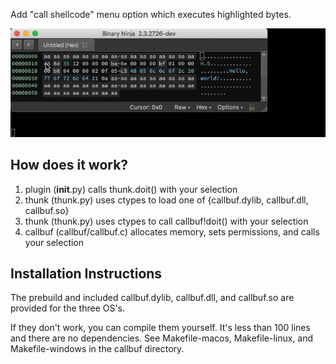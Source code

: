Add "call shellcode" menu option which executes highlighted bytes.

![preview](./preview.gif)

## How does it work?

1. plugin (__init__.py) calls thunk.doit() with your selection
2. thunk (thunk.py) uses ctypes to load one of {callbuf.dylib, callbuf.dll, callbuf.so}
3. thunk (thunk.py) uses ctypes to call callbuf!doit() with your selection
4. callbuf (callbuf/callbuf.c) allocates memory, sets permissions, and calls your selection

## Installation Instructions

The prebuild and included callbuf.dylib, callbuf.dll, and callbuf.so are provided for the three OS's.

If they don't work, you can compile them yourself. It's less than 100 lines and there are no dependencies. See Makefile-macos, Makefile-linux, and Makefile-windows in the callbuf directory.


